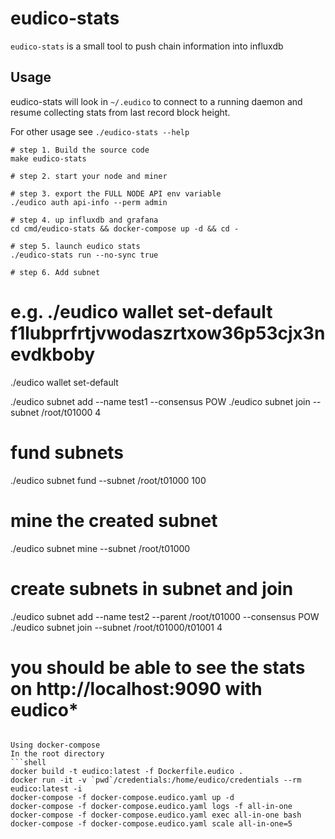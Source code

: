 # eudico-stats

`eudico-stats` is a small tool to push chain information into influxdb

## Usage

eudico-stats will look in `~/.eudico` to connect to a running daemon and resume collecting stats from last record block height.

For other usage see `./eudico-stats --help`

```
# step 1. Build the source code
make eudico-stats

# step 2. start your node and miner

# step 3. export the FULL NODE API env variable
./eudico auth api-info --perm admin

# step 4. up influxdb and grafana
cd cmd/eudico-stats && docker-compose up -d && cd -

# step 5. launch eudico stats
./eudico-stats run --no-sync true

# step 6. Add subnet
```
# e.g. ./eudico wallet set-default f1lubprfrtjvwodaszrtxow36p53cjx3nevdkboby
./eudico wallet set-default <Your Key>

./eudico subnet add --name test1 --consensus POW
./eudico subnet join --subnet /root/t01000 4

# fund subnets
./eudico subnet fund --subnet /root/t01000 100

# mine the created subnet
./eudico subnet mine --subnet /root/t01000

# create subnets in subnet and join
./eudico subnet add --name test2 --parent /root/t01000 --consensus POW
./eudico subnet join --subnet /root/t01000/t01001 4

# you should be able to see the stats on http://localhost:9090 with eudico*
```

Using docker-compose
In the root directory
```shell
docker build -t eudico:latest -f Dockerfile.eudico .
docker run -it -v `pwd`/credentials:/home/eudico/credentials --rm eudico:latest -i
docker-compose -f docker-compose.eudico.yaml up -d
docker-compose -f docker-compose.eudico.yaml logs -f all-in-one
docker-compose -f docker-compose.eudico.yaml exec all-in-one bash
docker-compose -f docker-compose.eudico.yaml scale all-in-one=5
```